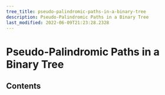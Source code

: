 ```yaml
---
tree_title: pseudo-palindromic-paths-in-a-binary-tree
description: Pseudo-Palindromic Paths in a Binary Tree
last_modified: 2022-06-09T21:23:28.2328
---
```


# Pseudo-Palindromic Paths in a Binary Tree

## Contents
